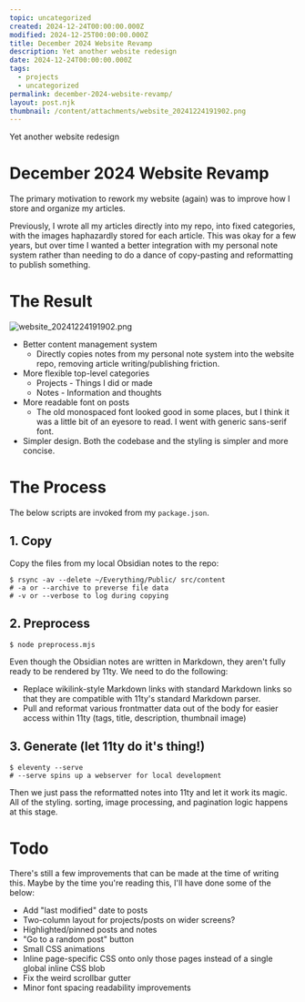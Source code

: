 ```yaml
---
topic: uncategorized
created: 2024-12-24T00:00:00.000Z
modified: 2024-12-25T00:00:00.000Z
title: December 2024 Website Revamp
description: Yet another website redesign
date: 2024-12-24T00:00:00.000Z
tags:
  - projects
  - uncategorized
permalink: december-2024-website-revamp/
layout: post.njk
thumbnail: /content/attachments/website_20241224191902.png
---
```


Yet another website redesign

# December 2024 Website Revamp
The primary motivation to rework my website (again) was to improve how I store and organize my articles.

Previously, I wrote all my articles directly into my repo, into fixed categories, with the images haphazardly stored for each article. This was okay for a few years, but over time I wanted a better integration with my personal note system rather than needing to do a dance of copy-pasting and reformatting to publish something.
# The Result
![website_20241224191902.png](/content/attachments/website_20241224191902.png)
* Better content management system
	* Directly copies notes from my personal note system into the website repo, removing article writing/publishing friction.
* More flexible top-level categories
	* Projects - Things I did or made
	* Notes - Information and thoughts
* More readable font on posts
	* The old monospaced font looked good in some places, but I think it was a little bit of an eyesore to read. I went with generic sans-serif font.
* Simpler design. Both the codebase and the styling is simpler and more concise.
# The Process
The below scripts are invoked from my `package.json`.
## 1. Copy
Copy the files from my local Obsidian notes to the repo:
```
$ rsync -av --delete ~/Everything/Public/ src/content
# -a or --archive to preverse file data
# -v or --verbose to log during copying
```
## 2. Preprocess
```
$ node preprocess.mjs
```
Even though the Obsidian notes are written in Markdown, they aren't fully ready to be rendered by 11ty. We need to do the following:
* Replace wikilink-style Markdown links with standard Markdown links so that they are compatible with 11ty's standard Markdown parser.
* Pull and reformat various frontmatter data out of the body for easier access within 11ty (tags, title, description, thumbnail image)
## 3. Generate (let 11ty do it's thing!)
```
$ eleventy --serve
# --serve spins up a webserver for local development
```
Then we just pass the reformatted notes into 11ty and let it work its magic. All of the styling. sorting, image processing, and pagination logic happens at this stage.
# Todo
There's still a few improvements that can be made at the time of writing this. Maybe by the time you're reading this, I'll have done some of the below:
* Add "last modified" date to posts
* Two-column layout for projects/posts on wider screens?
* Highlighted/pinned posts and notes
* "Go to a random post" button
* Small CSS animations
* Inline page-specific CSS onto only those pages instead of a single global inline CSS blob
* Fix the weird scrollbar gutter
* Minor font spacing readability improvements
